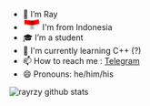 - 🔭 I’m Ray
- <img src="https://raw.githubusercontent.com/mpurnomoadji/GameTebakAku-master/master/website/img/animasi-bergerak-bendera-indonesia-0013.gif" width="30px"> I'm from Indonesia
- 🎓 I’m a student 
- 🌱 I'm currently learning C++ (?)
- 📫 How to reach me : [Telegram](https://t.me/rayrzy)
- 😄 Pronouns: he/him/his

![rayrzy github stats](https://github-stats-alpha.vercel.app/api/?username=rayrzy&cc=C82525&ic=000000&bc=000000&tc=FFFFFF)
